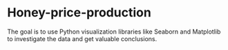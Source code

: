 # Honey-price-production

The goal is to use Python visualization libraries like Seaborn and Matplotlib to investigate the data and get valuable conclusions.
